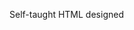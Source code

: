 Self-taught HTML designed
              
 
 
 
      
 
 
                                                                                          